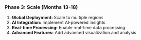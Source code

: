 ### Phase 3: Scale (Months 13-18)

1. **Global Deployment:** Scale to multiple regions
2. **AI Integration:** Implement AI-powered insights
3. **Real-time Processing:** Enable real-time data processing
4. **Advanced Features:** Add advanced visualization and analysis
